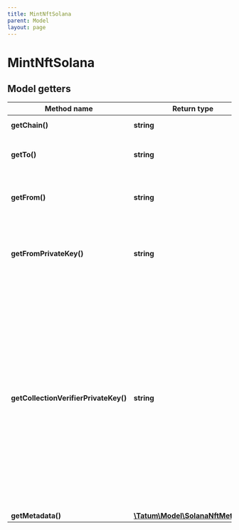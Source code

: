 ```yaml
---
title: MintNftSolana
parent: Model
layout: page
---
```


# MintNftSolana

## Model getters

Method name | Return type | Description | Notes
------------ | ------------- | ------------- | -------------
**getChain()** | **string** | The blockchain to work with | ex.: `SOL`
**getTo()** | **string** | The blockchain address to send the NFT to | ex.: `9pSkqSG71Sb25ia9WBFhoeBYjp8dhUf7fRux9xrDq89b`
**getFrom()** | **string** | The blockchain address that will pay the fee for the transaction | ex.: `FykfMwA9WNShzPJbbb9DNXsfgDgS3XZzWiFgrVXfWoPJ`
**getFromPrivateKey()** | **string** | The private key of the blockchain address that will pay the fee for the transaction | ex.: `3abc79a31093e4cfa4a724e94a44906cbbc3a32e2f75f985a28616676a5dbaf1de8d82a7e1d0561bb0e1b729c7a9b9b1708cf2803ad0ca928a332587ace391ad`
**getCollectionVerifierPrivateKey()** | **string** | The private key of the collection verifier (owner) who will verify the NFT in the NFT collection where the NFT is minted in. The blockchain address of this collection is specified in the <code>collection</code> parameter in the <code>metadata</code> section of the request body. To know more about Solana collections and verification, refer to the <a href="https://docs.metaplex.com/programs/token-metadata/certified-collections" target="_blank">Solana user documentation</a>. | ex.: `3abc79a31093e4cfa4a724e94a44906cbbc3a32e2f75f985a28616676a5dbaf1de8d82a7e1d0561bb0e1b729c7a9b9b1708cf2803ad0ca928a332587ace391ad` [optional]
**getMetadata()** | [**\Tatum\Model\SolanaNftMetadata**](../SolanaNftMetadata) |  | ex.: `null`

